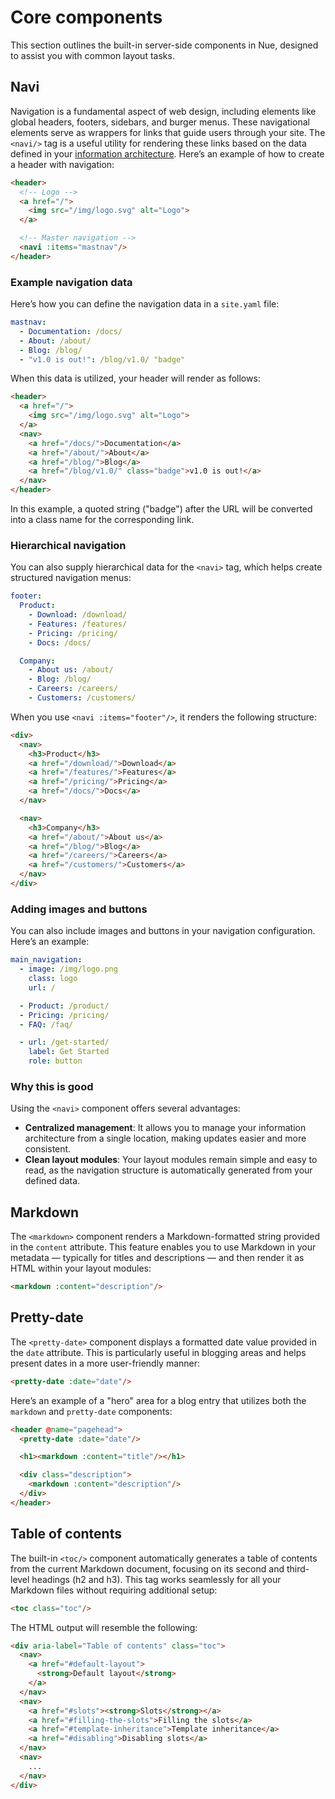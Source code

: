 
# Core components
This section outlines the built-in server-side components in Nue, designed to assist you with common layout tasks.

## Navi
Navigation is a fundamental aspect of web design, including elements like global headers, footers, sidebars, and burger menus. These navigational elements serve as wrappers for links that guide users through your site. The `<navi/>` tag is a useful utility for rendering these links based on the data defined in your [information architecture](content.html#ia). Here’s an example of how to create a header with navigation:

```html
<header>
  <!-- Logo -->
  <a href="/">
    <img src="/img/logo.svg" alt="Logo">
  </a>

  <!-- Master navigation -->
  <navi :items="mastnav"/>
</header>
```

### Example navigation data
Here’s how you can define the navigation data in a `site.yaml` file:

```yaml
mastnav:
  - Documentation: /docs/
  - About: /about/
  - Blog: /blog/
  - "v1.0 is out!": /blog/v1.0/ "badge"
```

When this data is utilized, your header will render as follows:

```html
<header>
  <a href="/">
    <img src="/img/logo.svg" alt="Logo">
  </a>
  <nav>
    <a href="/docs/">Documentation</a>
    <a href="/about/">About</a>
    <a href="/blog/">Blog</a>
    <a href="/blog/v1.0/" class="badge">v1.0 is out!</a>
  </nav>
</header>
```

In this example, a quoted string ("badge") after the URL will be converted into a class name for the corresponding link.

### Hierarchical navigation
You can also supply hierarchical data for the `<navi>` tag, which helps create structured navigation menus:

```yaml
footer:
  Product:
    - Download: /download/
    - Features: /features/
    - Pricing: /pricing/
    - Docs: /docs/

  Company:
    - About us: /about/
    - Blog: /blog/
    - Careers: /careers/
    - Customers: /customers/
```

When you use `<navi :items="footer"/>`, it renders the following structure:

```html
<div>
  <nav>
    <h3>Product</h3>
    <a href="/download/">Download</a>
    <a href="/features/">Features</a>
    <a href="/pricing/">Pricing</a>
    <a href="/docs/">Docs</a>
  </nav>

  <nav>
    <h3>Company</h3>
    <a href="/about/">About us</a>
    <a href="/blog/">Blog</a>
    <a href="/careers/">Careers</a>
    <a href="/customers/">Customers</a>
  </nav>
</div>
```

### Adding images and buttons
You can also include images and buttons in your navigation configuration. Here’s an example:

```yaml
main_navigation:
  - image: /img/logo.png
    class: logo
    url: /

  - Product: /product/
  - Pricing: /pricing/
  - FAQ: /faq/

  - url: /get-started/
    label: Get Started
    role: button
```

### Why this is good
Using the `<navi>` component offers several advantages:

- **Centralized management**: It allows you to manage your information architecture from a single location, making updates easier and more consistent.
- **Clean layout modules**: Your layout modules remain simple and easy to read, as the navigation structure is automatically generated from your defined data.

## Markdown
The `<markdown>` component renders a Markdown-formatted string provided in the `content` attribute. This feature enables you to use Markdown in your metadata — typically for titles and descriptions — and then render it as HTML within your layout modules:

```html
<markdown :content="description"/>
```

## Pretty-date
The `<pretty-date>` component displays a formatted date value provided in the `date` attribute. This is particularly useful in blogging areas and helps present dates in a more user-friendly manner:

```html
<pretty-date :date="date"/>
```

Here’s an example of a "hero" area for a blog entry that utilizes both the `markdown` and `pretty-date` components:

```html
<header @name="pagehead">
  <pretty-date :date="date"/>

  <h1><markdown :content="title"/></h1>

  <div class="description">
    <markdown :content="description"/>
  </div>
</header>
```

## Table of contents
The built-in `<toc/>` component automatically generates a table of contents from the current Markdown document, focusing on its second and third-level headings (h2 and h3). This tag works seamlessly for all your Markdown files without requiring additional setup:

```html
<toc class="toc"/>
```

The HTML output will resemble the following:

```html
<div aria-label="Table of contents" class="toc">
  <nav>
    <a href="#default-layout">
      <strong>Default layout</strong>
    </a>
  </nav>
  <nav>
    <a href="#slots"><strong>Slots</strong></a>
    <a href="#filling-the-slots">Filling the slots</a>
    <a href="#template-inheritance">Template inheritance</a>
    <a href="#disabling">Disabling slots</a>
  </nav>
  <nav>
    ...
  </nav>
</div>
```
